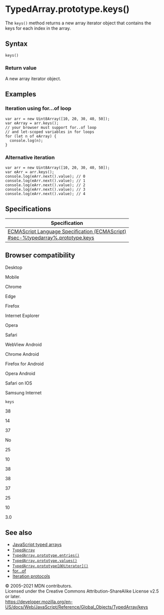 TypedArray.prototype.keys()
===========================

The `keys()` method returns a new array iterator object that contains the keys for each index in the array.

Syntax
------

    keys()

### Return value

A new array iterator object.

Examples
--------

### Iteration using for...of loop

    var arr = new Uint8Array([10, 20, 30, 40, 50]);
    var eArray = arr.keys();
    // your browser must support for..of loop
    // and let-scoped variables in for loops
    for (let n of eArray) {
      console.log(n);
    }

### Alternative iteration

    var arr = new Uint8Array([10, 20, 30, 40, 50]);
    var eArr = arr.keys();
    console.log(eArr.next().value); // 0
    console.log(eArr.next().value); // 1
    console.log(eArr.next().value); // 2
    console.log(eArr.next().value); // 3
    console.log(eArr.next().value); // 4

Specifications
--------------

<table><thead><tr class="header"><th>Specification</th></tr></thead><tbody><tr class="odd"><td><a href="#">ECMAScript Language Specification (ECMAScript)<br />
<span class="small">#sec-%typedarray%.prototype.keys</span></a></td></tr></tbody></table>

Browser compatibility
---------------------

Desktop

Mobile

Chrome

Edge

Firefox

Internet Explorer

Opera

Safari

WebView Android

Chrome Android

Firefox for Android

Opera Android

Safari on IOS

Samsung Internet

`keys`

38

14

37

No

25

10

38

38

37

25

10

3.0

See also
--------

-   [JavaScript typed arrays](https://developer.mozilla.org/en-US/docs/Web/JavaScript/Typed_arrays)
-   [`TypedArray`](../typedarray)
-   [`TypedArray.prototype.entries()`](entries)
-   [`TypedArray.prototype.values()`](values)
-   [`TypedArray.prototype[@@iterator]()`](@@iterator)
-   [for...of](../../statements/for...of)
-   [Iteration protocols](../../iteration_protocols)

© 2005–2021 MDN contributors.  
Licensed under the Creative Commons Attribution-ShareAlike License v2.5 or later.  
<a href="https://developer.mozilla.org/en-US/docs/Web/JavaScript/Reference/Global_Objects/TypedArray/keys" class="_attribution-link">https://developer.mozilla.org/en-US/docs/Web/JavaScript/Reference/Global_Objects/TypedArray/keys</a>
